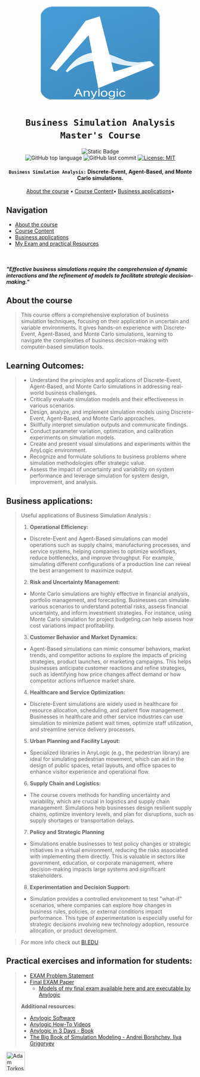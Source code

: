 <div align="center">

<a href="https://www.anylogic.com" target="_blank">
    <img src="./Anylogic_logo.png" alt="Anylogic" width="320" height="250"/>
</a>


# `Business Simulation Analysis Master's Course`

![Static Badge](https://img.shields.io/badge/mission-Optimize_business_decision--making-purple)
<br />
![GitHub top language](https://img.shields.io/github/languages/top/adamsky777/Business_Simulation_Analysis)
![GitHub last commit](https://img.shields.io/github/last-commit/adamsky777/Business_Simulation_Analysis)
[![License: MIT](https://img.shields.io/badge/License-MIT-green.svg)](https://opensource.org/licenses/MIT)

<p class="align center">
<h4><code>Business Simulation Analysis:</code> Discrete-Event, Agent-Based, and Monte Carlo simulations.</h4>
</p>

[About the course](#about-the-course) •
[Course Content](#learning-outcomes)•
[Business applications](#business-applications)•

</div>

## Navigation

- [About the course](#about-the-course)
- [Course Content](#learning-outcomes)
- [Business applications](#business-applications)
- [My Exam and practical Resources](#practical-exercises-and-information-for-students)


<br />

#### _"Effective business simulations require the comprehension of dynamic interactions and the refinement of models to facilitate strategic decision-making."_

## About the course

>This course offers a comprehensive exploration of business simulation techniques, focusing on their application in uncertain and variable environments. 
>It gives hands-on experience with Discrete-Event, Agent-Based, and Monte Carlo simulations, learning to navigate the complexities of business decision-making with computer-based simulation tools.

## Learning Outcomes:


> * Understand the principles and applications of Discrete-Event, Agent-Based, and Monte Carlo simulations in addressing real-world business challenges. 
> * Critically evaluate simulation models and their effectiveness in various scenarios. 
> * Design, analyze, and implement simulation models using Discrete-Event, Agent-Based, and Monte Carlo approaches. 
> * Skillfully interpret simulation outputs and communicate findings. 
> * Conduct parameter variation, optimization, and calibration experiments on simulation models. 
> * Create and present visual simulations and experiments within the AnyLogic environment.
> * Recognize and formulate solutions to business problems where simulation methodologies offer strategic value. 
> * Assess the impact of uncertainty and variability on system performance and leverage simulation for system design, improvement, and analysis.


## Business applications:
>
> Useful applications of Business Simulation Analysis :
> 1. **Operational Efficiency:** 
> * Discrete-Event and Agent-Based simulations can model operations such as supply chains, manufacturing processes, and service systems, helping companies to optimize workflows, reduce bottlenecks, and improve throughput. For example, simulating different configurations of a production line can reveal the best arrangement to maximize output. 
> 2. **Risk and Uncertainty Management:** 
> * Monte Carlo simulations are highly effective in financial analysis, portfolio management, and forecasting. Businesses can simulate various scenarios to understand potential risks, assess financial uncertainty, and inform investment strategies. For instance, using Monte Carlo simulation for project budgeting can help assess how cost variations impact profitability. 
> 3. **Customer Behavior and Market Dynamics:** 
> * Agent-Based simulations can mimic consumer behaviors, market trends, and competitor actions to explore the impacts of pricing strategies, product launches, or marketing campaigns. This helps businesses anticipate customer reactions and refine strategies, such as identifying how price changes affect demand or how competitor actions influence market share. 
> 4. **Healthcare and Service Optimization:** 
> * Discrete-Event simulations are widely used in healthcare for resource allocation, scheduling, and patient flow management. Businesses in healthcare and other service industries can use simulation to minimize patient wait times, optimize staff utilization, and streamline service delivery processes. 
> 5. **Urban Planning and Facility Layout:**
> * Specialized libraries in AnyLogic (e.g., the pedestrian library) are ideal for simulating pedestrian movement, which can aid in the design of public spaces, retail layouts, and office spaces to enhance visitor experience and operational flow.
> 6. **Supply Chain and Logistics:** 
> * The course covers methods for handling uncertainty and variability, which are crucial in logistics and supply chain management. Simulations help businesses design resilient supply chains, optimize inventory levels, and plan for disruptions, such as supply shortages or transportation delays. 
> 7. **Policy and Strategic Planning**
> * Simulations enable businesses to test policy changes or strategic initiatives in a virtual environment, reducing the risks associated with implementing them directly. This is valuable in sectors like government, education, or corporate management, where decision-making impacts large systems and significant stakeholders. 
> 8. **Experimentation and Decision Support:**
> * Simulation provides a controlled environment to test "what-if" scenarios, where companies can explore how changes in business rules, policies, or external conditions impact performance. This type of experimentation is especially useful for strategic decisions involving new technology adoption, resource allocation, or product development.
> 

> 
> For more info check out [BI.EDU](https://programmeinfo.bi.no/en/course/GRA-4138/2025-spring)


## Practical exercises and information for students:
> * [EXAM Problem Statement](https://github.com/adamsky777/Business_Simulation_Analysis/blob/main/EXAM/GRA4138_TermPaper.pdf)
> * [Final EXAM Paper](https://github.com/adamsky777/Business_Simulation_Analysis/blob/main/EXAM/Business%20Simulation%20EXAM_2023_Spring.pdf)
>   * [Models of my final exam available here and are executable by Anylogic](https://github.com/adamsky777/Business_Simulation_Analysis/blob/main/EXAM/QueenVicRestaurant2.alp)
> 
> **Additional resources:**
> * [Anylogic Software](https://www.anylogic.com)
> * [Anylogic How-To Videos](https://www.youtube.com/watch?v=ukffVv4phwg&list=PLUJJN9tmVTj1czFMt9IKi6wge9GnmMTN3)
> * [Anylogic in 3 Days - Book](https://www.anylogic.com/upload/al-in-3-days/anylogic-in-3-days.pdf)
> * [The Big Book of Simulation Modeling - Andrei Borshchev, Ilya Grigoryev](https://www.anylogic.de/resources/books/big-book-of-simulation-modeling/)


<a href="https://github.com/adamsky777"><img height="50" src="https://avatars.githubusercontent.com/u/73426467?s=400&u=9c2283f010f179f17aaa58a0b9fbc68efd8014fd&v=4" title="Adam Torkos" width="50"/></a>

